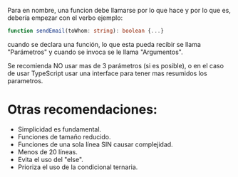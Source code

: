 Para en nombre, una funcion debe llamarse por lo que hace y por lo que es, debería empezar con el verbo ejemplo:

```ts
function sendEmail(toWhom: string): boolean {...}
```

cuando se declara una función, lo que esta pueda recibir se llama "Parámetros" y cuando se invoca se le llama "Argumentos".

Se recomienda NO usar mas de 3 parámetros (si es posible), o en el caso de usar TypeScript usar una interface para tener mas resumidos los parametros.

# Otras recomendaciones:
- Simplicidad es fundamental.
- Funciones de tamaño reducido.
- Funciones de una sola línea SIN causar complejidad.
- Menos de 20 líneas.
- Evita el uso del "else".
- Prioriza el uso de la condicional ternaria.
